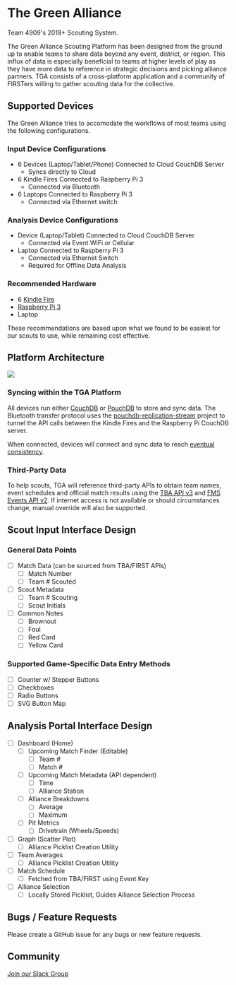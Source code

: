# The Green Alliance
Team 4909's 2018+ Scouting System.

The Green Alliance Scouting Platform has been designed from the ground up to enable teams to share data beyond any event, district, or region. This influx of data is especially beneficial to teams at higher levels of play as they have more data to reference in strategic decisions and picking alliance partners. TGA consists of a cross-platform application and a community of FIRSTers willing to gather scouting data for the collective.

## Supported Devices
The Green Alliance tries to accomodate the workflows of most teams using the following configurations.

### Input Device Configurations
- 6 Devices (Laptop/Tablet/Phone) Connected to Cloud CouchDB Server
  - Syncs directly to Cloud
- 6 Kindle Fires Connected to Raspberry Pi 3
  - Connected via Bluetooth
- 6 Laptops Connected to Raspberry Pi 3
  - Connected via Ethernet switch
  
### Analysis Device Configurations
- Device (Laptop/Tablet) Connected to Cloud CouchDB Server
  - Connected via Event WiFi or Cellular
- Laptop Connected to Raspberry Pi 3
  - Connected via Ethernet Switch
  - Required for Offline Data Analysis

### Recommended Hardware
- 6 [Kindle Fire](http://a.co/7w5EHTq) 
- [Raspberry Pi 3](https://www.raspberrypi.org/products/raspberry-pi-3-model-b/)
- Laptop

These recommendations are based upon what we found to be easiest for our scouts to use, while remaining cost effective.

## Platform Architecture
![](https://i.imgur.com/E78J5CI.png)

### Syncing within the TGA Platform
All devices run either [CouchDB](https://github.com/apache/couchdb) or [PouchDB](https://github.com/pouchdb/pouchdb) to store and sync data. The Bluetooth transfer protocol uses the [pouchdb-replication-stream](https://github.com/pouchdb-community/pouchdb-replication-stream) project to tunnel the API calls between the Kindle Fires and the Raspberry Pi CouchDB server.

When connected, devices will connect and sync data to reach [eventual consistency](http://docs.couchdb.org/en/2.1.1/intro/consistency.html).

### Third-Party Data
To help scouts, TGA will reference third-party APIs to obtain team names, event schedules and official match results using the [TBA API v3](https://github.com/fletch3555/tba-api-client-javascript) and [FMS Events API v2](https://frcevents2.docs.apiary.io/#). If internet access is not available or should circumstances change, manual override will also be supported.

## Scout Input Interface Design
### General Data Points
- [ ] Match Data (can be sourced from TBA/FIRST APIs)
  - [ ] Match Number 
  - [ ] Team # Scouted
- [ ] Scout Metadata
  - [ ] Team # Scouting
  - [ ] Scout Initials
- [ ] Common Notes 
  - [ ] Brownout
  - [ ] Foul
  - [ ] Red Card
  - [ ] Yellow Card
### Supported Game-Specific Data Entry Methods
- [ ] Counter w/ Stepper Buttons
- [ ] Checkboxes
- [ ] Radio Buttons
- [ ] SVG Button Map

## Analysis Portal Interface Design
- [ ] Dashboard (Home)
  - [ ] Upcoming Match Finder (Editable)
    - [ ] Team #
    - [ ] Match #
  - [ ] Upcoming Match Metadata (API dependent)
    - [ ] Time
    - [ ] Alliance Station
  - [ ] Alliance Breakdowns
    - [ ] Average
    - [ ] Maximum
  - [ ] Pit Metrics
    - [ ] Drivetrain (Wheels/Speeds)
- [ ] Graph (Scatter Plot)
  - [ ] Alliance Picklist Creation Utility
- [ ] Team Averages
  - [ ] Alliance Picklist Creation Utility
- [ ] Match Schedule
  - [ ] Fetched from TBA/FIRST using Event Key
- [ ] Alliance Selection
  - [ ] Locally Stored Picklist, Guides Alliance Selection Process

## Bugs / Feature Requests
Please create a GitHub issue for any bugs or new feature requests.

## Community
[Join our Slack Group](https://join.slack.com/t/thegreenalliance/shared_invite/enQtMjc3NzUyNjIyNzUzLTdjYTI3NmE5MjJiNGQ3NjJjOWJhZjQzZmU5Y2ZlZWNiNzRiZGFkZThjMWZkZjAwNWVjMWNiZGVmYWQ2MzM0YzY)
